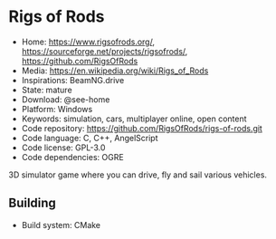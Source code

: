 # Rigs of Rods

- Home: https://www.rigsofrods.org/, https://sourceforge.net/projects/rigsofrods/, https://github.com/RigsOfRods
- Media: https://en.wikipedia.org/wiki/Rigs_of_Rods
- Inspirations: BeamNG.drive
- State: mature
- Download: @see-home
- Platform: Windows
- Keywords: simulation, cars, multiplayer online, open content
- Code repository: https://github.com/RigsOfRods/rigs-of-rods.git
- Code language: C, C++, AngelScript
- Code license: GPL-3.0
- Code dependencies: OGRE

3D simulator game where you can drive, fly and sail various vehicles.

## Building

- Build system: CMake
